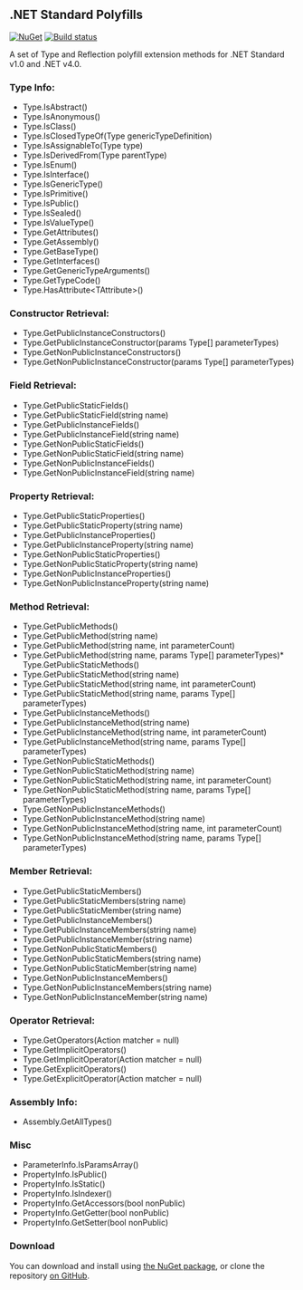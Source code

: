 ## .NET Standard Polyfills

[![NuGet](http://img.shields.io/nuget/v/AgileObjects.NetStandardPolyfills.svg)](https://www.nuget.org/packages/AgileObjects.NetStandardPolyfills)
[![Build status](https://ci.appveyor.com/api/projects/status/pjjjlotswo3330g7/branch/master?svg=true)](https://ci.appveyor.com/project/SteveWilkes/netstandardpolyfills/branch/master)

A set of Type and Reflection polyfill extension methods for .NET Standard v1.0 and .NET v4.0.

### Type Info:

* Type.IsAbstract()
* Type.IsAnonymous()
* Type.IsClass()
* Type.IsClosedTypeOf(Type genericTypeDefinition)
* Type.IsAssignableTo(Type type)
* Type.IsDerivedFrom(Type parentType)
* Type.IsEnum()
* Type.IsInterface()
* Type.IsGenericType()
* Type.IsPrimitive()
* Type.IsPublic()
* Type.IsSealed()
* Type.IsValueType()
* Type.GetAttributes()
* Type.GetAssembly()
* Type.GetBaseType()
* Type.GetInterfaces()
* Type.GetGenericTypeArguments()
* Type.GetTypeCode()
* Type.HasAttribute&lt;TAttribute&gt;()

### Constructor Retrieval:

* Type.GetPublicInstanceConstructors()
* Type.GetPublicInstanceConstructor(params Type[] parameterTypes)
* Type.GetNonPublicInstanceConstructors()
* Type.GetNonPublicInstanceConstructor(params Type[] parameterTypes)

### Field Retrieval:

* Type.GetPublicStaticFields()
* Type.GetPublicStaticField(string name)
* Type.GetPublicInstanceFields()
* Type.GetPublicInstanceField(string name)
* Type.GetNonPublicStaticFields()
* Type.GetNonPublicStaticField(string name)
* Type.GetNonPublicInstanceFields()
* Type.GetNonPublicInstanceField(string name)

### Property Retrieval:

* Type.GetPublicStaticProperties()
* Type.GetPublicStaticProperty(string name)
* Type.GetPublicInstanceProperties()
* Type.GetPublicInstanceProperty(string name)
* Type.GetNonPublicStaticProperties()
* Type.GetNonPublicStaticProperty(string name)
* Type.GetNonPublicInstanceProperties()
* Type.GetNonPublicInstanceProperty(string name)

### Method Retrieval:

* Type.GetPublicMethods()
* Type.GetPublicMethod(string name)
* Type.GetPublicMethod(string name, int parameterCount)
* Type.GetPublicMethod(string name, params Type[] parameterTypes)* Type.GetPublicStaticMethods()
* Type.GetPublicStaticMethod(string name)
* Type.GetPublicStaticMethod(string name, int parameterCount)
* Type.GetPublicStaticMethod(string name, params Type[] parameterTypes)
* Type.GetPublicInstanceMethods()
* Type.GetPublicInstanceMethod(string name)
* Type.GetPublicInstanceMethod(string name, int parameterCount)
* Type.GetPublicInstanceMethod(string name, params Type[] parameterTypes)
* Type.GetNonPublicStaticMethods()
* Type.GetNonPublicStaticMethod(string name)
* Type.GetNonPublicStaticMethod(string name, int parameterCount)
* Type.GetNonPublicStaticMethod(string name, params Type[] parameterTypes)
* Type.GetNonPublicInstanceMethods()
* Type.GetNonPublicInstanceMethod(string name)
* Type.GetNonPublicInstanceMethod(string name, int parameterCount)
* Type.GetNonPublicInstanceMethod(string name, params Type[] parameterTypes)

### Member Retrieval:

* Type.GetPublicStaticMembers()
* Type.GetPublicStaticMembers(string name)
* Type.GetPublicStaticMember(string name)
* Type.GetPublicInstanceMembers()
* Type.GetPublicInstanceMembers(string name)
* Type.GetPublicInstanceMember(string name)
* Type.GetNonPublicStaticMembers()
* Type.GetNonPublicStaticMembers(string name)
* Type.GetNonPublicStaticMember(string name)
* Type.GetNonPublicInstanceMembers()
* Type.GetNonPublicInstanceMembers(string name)
* Type.GetNonPublicInstanceMember(string name)

### Operator Retrieval:

* Type.GetOperators(Action<OperatorSelector> matcher = null)
* Type.GetImplicitOperators()
* Type.GetImplicitOperator(Action<OperatorSelector> matcher = null)
* Type.GetExplicitOperators()
* Type.GetExplicitOperator(Action<OperatorSelector> matcher = null)

### Assembly Info:

* Assembly.GetAllTypes()

### Misc

* ParameterInfo.IsParamsArray()
* PropertyInfo.IsPublic()
* PropertyInfo.IsStatic()
* PropertyInfo.IsIndexer()
* PropertyInfo.GetAccessors(bool nonPublic)
* PropertyInfo.GetGetter(bool nonPublic)
* PropertyInfo.GetSetter(bool nonPublic)

### Download

You can download and install using [the NuGet package](https://www.nuget.org/packages/AgileObjects.NetStandardPolyfills), or clone the repository [on GitHub](https://github.com/agileobjects/NetStandardPolyfills).
